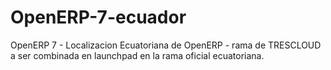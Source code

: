 OpenERP-7-ecuador
=================

OpenERP 7 - Localizacion Ecuatoriana de OpenERP - rama de TRESCLOUD a ser combinada en launchpad en la rama oficial ecuatoriana.